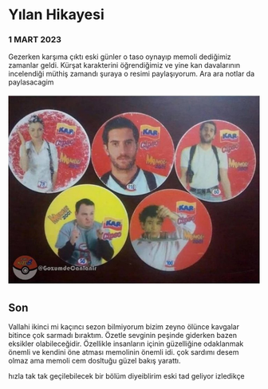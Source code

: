 # Yılan Hikayesi

### 1 MART 2023

Gezerken karşıma çıktı eski günler o taso oynayıp memoli dediğimiz zamanlar geldi. Kürşat karakterini öğrendiğimiz ve yine kan davalarının incelendiği müthiş zamandı şuraya o resimi paylaşıyorum. Ara ara notlar da paylasacagim

![alt](../assets/FfawrdHWIAABj5U.jpg)


## Son
Vallahi ikinci mi kaçıncı sezon bilmiyorum bizim zeyno ölünce kavgalar bitince çok sarmadı bıraktım. Özetle sevginin peşinde giderken bazen eksikler olabileceğidir. Özellikle insanların içinin güzelliğine odaklanmak önemli ve kendini öne atması memolinin önemli idi. çok sardımı desem olmaz ama memoli cem dosltuğu güzel bakış yarattı.

hızla tak tak geçilebilecek bir bölüm diyeiblirim eski tad geliyor izledikçe
